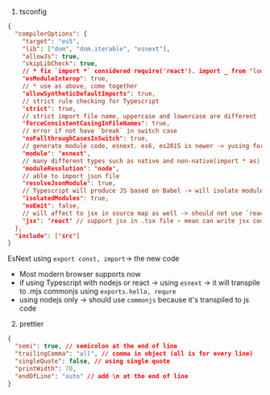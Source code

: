 1. tsconfig

```json
{
  "compilerOptions": {
    "target": "es5",
    "lib": ["dom", "dom.iterable", "esnext"],
    "allowJs": true,
    "skipLibCheck": true,
    // * fix `import *` considered require('react'). import _ from "lodash` will be consider require('lodash').default
    "esModuleInterop": true,
    // * use as above, come together
    "allowSyntheticDefaultImports": true,
    // strict rule checking for Typescript
    "strict": true,
    // strict import file name, uppercase and lowercase are different
    "forceConsistentCasingInFileNames": true,
    // error if not have `break` in switch case
    "noFallthroughCasesInSwitch": true,
    // generate module code, esnext. es6, es2015 is newer -> yusing for react typescript
    "module": "esnext",
    // many different types such as native and non-native(import * as) -> solve it
    "moduleResolution": "node",
    // able to import json file
    "resolveJsonModule": true,
    // Typescript will produce JS based on Babel -> will isolate module to import
    "isolatedModules": true,
    "noEmit": false,
    // will affect to jsx in source map as well -> should not use `react-jsx`
    "jsx": "react" // support jsx in .tsx file ~ mean can write jsx code
  },
  "include": ["src"]
}
```

EsNext using `export const, import`-> the new code

- Most modern browser supports now
- if using Typescript with nodejs or react -> using `esnext` -> it will transpile to .mjs
  commonjs using `exports.hello, requre`
- using nodejs only -> should use `commonjs` because it's transpiled to js code

2. prettier

```json
{
  "semi": true, // semicolon at the end of line
  "trailingComma": "all", // comma in object (all is for every line)
  "singleQuote": false, // using single quote
  "printWidth": 70,
  "endOfLine": "auto" // add \n at the end of line
}
```
